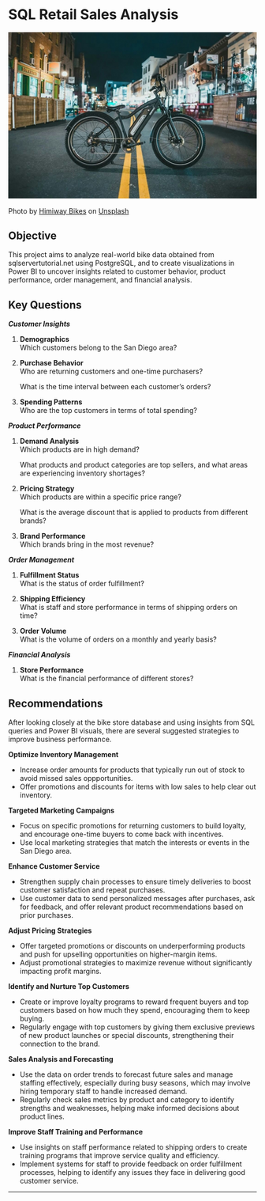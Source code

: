 # SQL Retail Sales Analysis

![Company Logo](https://github.com/BreeMad/SQL-Retail-Sales-Analysis/blob/main/bicycle.jpg)

Photo by <a href="https://unsplash.com/@himiwaybikes?utm_content=creditCopyText&utm_medium=referral&utm_source=unsplash">Himiway Bikes</a> on <a href="https://unsplash.com/photos/black-and-yellow-bicycle-on-road-during-daytime-H42qjX8SG80?utm_content=creditCopyText&utm_medium=referral&utm_source=unsplash">Unsplash</a>

## Objective
This project aims to analyze real-world bike data obtained from sqlservertutorial.net using PostgreSQL, and to create visualizations in Power BI to uncover insights related to customer behavior, product performance, order management, and financial analysis.

## Key Questions
***Customer Insights***
1. **Demographics**  
   Which customers belong to the San Diego area?

2. **Purchase Behavior**  
   Who are returning customers and one-time purchasers?

   What is the time interval between each customer’s orders?

3. **Spending Patterns**  
   Who are the top customers in terms of total spending?

***Product Performance***
1. **Demand Analysis**  
   Which products are in high demand?

   What products and product categories are top sellers, and what areas are experiencing inventory shortages?

2. **Pricing Strategy**  
   Which products are within a specific price range?

   What is the average discount that is applied to products from different brands?      

3. **Brand Performance**  
   Which brands bring in the most revenue? 

***Order Management***
1. **Fulfillment Status**  
   What is the status of order fulfillment?

2. **Shipping Efficiency**  
   What is staff and store performance in terms of shipping orders on time?

3. **Order Volume**  
   What is the volume of orders on a monthly and yearly basis?   

***Financial Analysis***
1. **Store Performance**  
   What is the financial performance of different stores?
   
## Recommendations
After looking closely at the bike store database and using insights from SQL queries and Power BI visuals, there are several suggested strategies to improve business performance.

**Optimize Inventory Management**  
+ Increase order amounts for products that typically run out of stock to avoid missed sales oppportunities.
+ Offer promotions and discounts for items with low sales to help clear out inventory. 

**Targeted Marketing Campaigns**  
+ Focus on specific promotions for returning customers to build loyalty, and encourage one-time buyers to come back with incentives. 
+ Use local marketing strategies that match the interests or events in the San Diego area.  

**Enhance Customer Service**  
+ Strengthen supply chain processes to ensure timely deliveries to boost customer satisfaction and repeat purchases.
+ Use customer data to send personalized messages after purchases, ask for feedback, and offer relevant product recommendations based on prior purchases.

**Adjust Pricing Strategies**  
+ Offer targeted promotions or discounts on underperforming products and push for upselling opportunities on higher-margin items.
+ Adjust promotional strategies to maximize revenue without significantly impacting profit margins.

**Identify and Nurture Top Customers**
+ Create or improve loyalty programs to reward frequent buyers and top customers based on how much they spend, encouraging them to keep buying.
+ Regularly engage with top customers by giving them exclusive previews of new product launches or special discounts, strengthening their connection to the brand.

**Sales Analysis and Forecasting**
+ Use the data on order trends to forecast future sales and manage staffing effectively, especially during busy seasons, which may involve hiring temporary staff to handle increased demand.
+ Regularly check sales metrics by product and category to identify strengths and weaknesses, helping make informed decisions about product lines.

**Improve Staff Training and Performance**
+ Use insights on staff performance related to shipping orders to create training programs that improve service quality and efficiency.  
+ Implement systems for staff to provide feedback on order fulfillment processes, helping to identify any issues they face in delivering good customer service.

---
